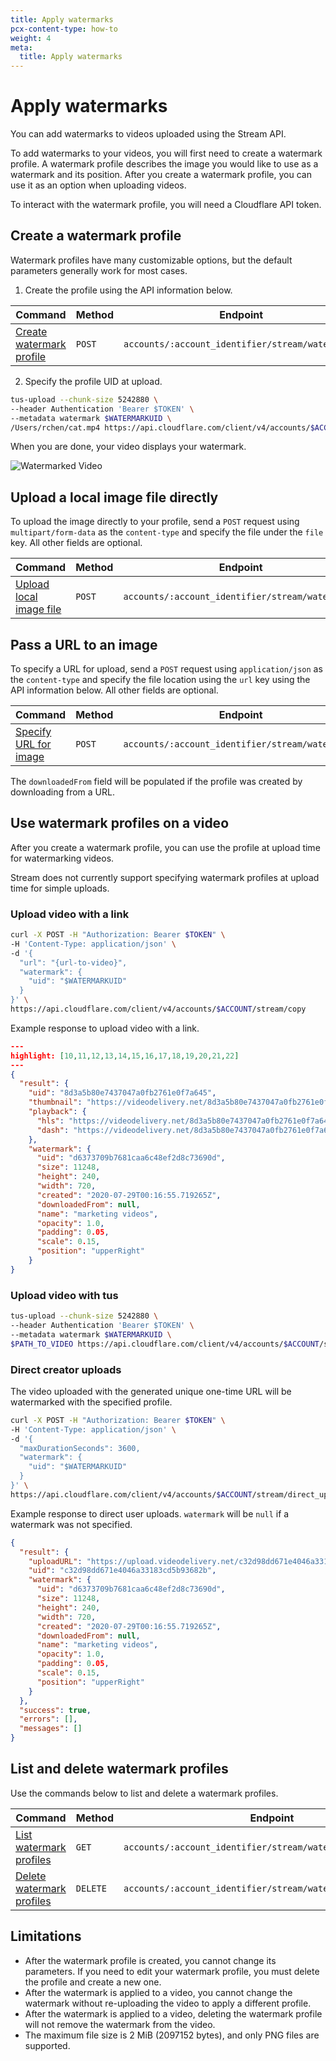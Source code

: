 ```yaml
---
title: Apply watermarks
pcx-content-type: how-to
weight: 4
meta:
  title: Apply watermarks
---
```


# Apply watermarks

You can add watermarks to videos uploaded using the Stream API.

To add watermarks to your videos, you will first need to create a watermark profile. A watermark profile describes the image you would like to use as a watermark and its position. After you create a watermark profile, you can use it as an option when uploading videos.

To interact with the watermark profile, you will need a Cloudflare API token. 

## Create a watermark profile

Watermark profiles have many customizable options, but the default parameters generally work for most cases. 

1. Create the profile using the API information below.

<TableWrap>

<table>
  <thead>
  <tr>
   <th><strong>Command</strong>
   </th>
   <th><strong>Method</strong>
   </th>
   <th><strong>Endpoint</strong>
   </th>
  </tr>
  </thead>
  <tbody>
  <tr>
   <td><a href="https://api.cloudflare.com/#stream-watermark-profile-create-a-watermark-profile-from-an-url">Create watermark profile</a>
   </td>
   <td><Code>POST</Code>
   </td>
   <td><Code>accounts/:account_identifier/stream/watermarks</Code>
   </td>
  </tr>
  </tbody>
</table>

</TableWrap>

2. Specify the profile UID at upload.

```bash
tus-upload --chunk-size 5242880 \
--header Authentication 'Bearer $TOKEN' \
--metadata watermark $WATERMARKUID \
/Users/rchen/cat.mp4 https://api.cloudflare.com/client/v4/accounts/$ACCOUNT/stream
```

When you are done, your video displays your watermark.

![Watermarked Video](/stream/static/cat.png)

## Upload a local image file directly

To upload the image directly to your profile, send a `POST` request using `multipart/form-data` as the `content-type` and specify the file under the `file` key. All other fields are optional.

<TableWrap>

<table>
  <thead>
  <tr>
   <th><strong>Command</strong>
   </th>
   <th><strong>Method</strong>
   </th>
   <th><strong>Endpoint</strong>
   </th>
  </tr>
  </thead>
  <tbody>
  <tr>
   <td><a href="https://api.cloudflare.com/#stream-watermark-profile-create-a-watermark-profile-via-basic-upload">Upload local image file</a>
   </td>
   <td><Code>POST</Code>
   </td>
   <td><Code>accounts/:account_identifier/stream/watermarks</Code>
   </td>
  </tr>
  </tbody>
</table>

</TableWrap>

## Pass a URL to an image

To specify a URL for upload, send a `POST` request using `application/json` as the `content-type` and specify the file location using the `url` key using the API information below. All other fields are optional.

<TableWrap>

<table>
  <thead>
  <tr>
   <th><strong>Command</strong>
   </th>
   <th><strong>Method</strong>
   </th>
   <th><strong>Endpoint</strong>
   </th>
  </tr>
  </thead>
  <tbody>
  <tr>
   <td><a href="https://api.cloudflare.com/#stream-watermark-profile-create-a-watermark-profile-from-an-url">Specify URL for image</a>
   </td>
   <td><Code>POST</Code>
   </td>
   <td><Code>accounts/:account_identifier/stream/watermarks</Code>
   </td>
  </tr>
  </tbody>
</table>

</TableWrap>

The `downloadedFrom` field will be populated if the profile was created by downloading from a URL.

## Use watermark profiles on a video

After you create a watermark profile, you can use the profile at upload time for watermarking videos. 

Stream does not currently support specifying watermark profiles at upload time for simple uploads.

### Upload video with a link

```bash
curl -X POST -H "Authorization: Bearer $TOKEN" \
-H 'Content-Type: application/json' \
-d '{
  "url": "{url-to-video}",
  "watermark": {
    "uid": "$WATERMARKUID"
  }
}' \
https://api.cloudflare.com/client/v4/accounts/$ACCOUNT/stream/copy
```

 Example response to upload video with a link.

```json
---
highlight: [10,11,12,13,14,15,16,17,18,19,20,21,22]
---
{
  "result": {
    "uid": "8d3a5b80e7437047a0fb2761e0f7a645",
    "thumbnail": "https://videodelivery.net/8d3a5b80e7437047a0fb2761e0f7a645/thumbnails/thumbnail.jpg",
    "playback": {
      "hls": "https://videodelivery.net/8d3a5b80e7437047a0fb2761e0f7a645/manifest/video.m3u8",
      "dash": "https://videodelivery.net/8d3a5b80e7437047a0fb2761e0f7a645/manifest/video.mpd"
    },
    "watermark": {
      "uid": "d6373709b7681caa6c48ef2d8c73690d",
      "size": 11248,
      "height": 240,
      "width": 720,
      "created": "2020-07-29T00:16:55.719265Z",
      "downloadedFrom": null,
      "name": "marketing videos",
      "opacity": 1.0,
      "padding": 0.05,
      "scale": 0.15,
      "position": "upperRight"
    }
}
```
### Upload video with tus

```bash
tus-upload --chunk-size 5242880 \
--header Authentication 'Bearer $TOKEN' \
--metadata watermark $WATERMARKUID \
$PATH_TO_VIDEO https://api.cloudflare.com/client/v4/accounts/$ACCOUNT/stream
```

### Direct creator uploads

The video uploaded with the generated unique one-time URL will be watermarked with the specified profile.
```bash
curl -X POST -H "Authorization: Bearer $TOKEN" \
-H 'Content-Type: application/json' \
-d '{
  "maxDurationSeconds": 3600,
  "watermark": {
    "uid": "$WATERMARKUID"
  }
}' \
https://api.cloudflare.com/client/v4/accounts/$ACCOUNT/stream/direct_upload
```

Example response to direct user uploads. `watermark` will be `null` if a watermark was not specified.

```json
{
  "result": {
    "uploadURL": "https://upload.videodelivery.net/c32d98dd671e4046a33183cd5b93682b",
    "uid": "c32d98dd671e4046a33183cd5b93682b",
    "watermark": {
      "uid": "d6373709b7681caa6c48ef2d8c73690d",
      "size": 11248,
      "height": 240,
      "width": 720,
      "created": "2020-07-29T00:16:55.719265Z",
      "downloadedFrom": null,
      "name": "marketing videos",
      "opacity": 1.0,
      "padding": 0.05,
      "scale": 0.15,
      "position": "upperRight"
    }
  },
  "success": true,
  "errors": [],
  "messages": []
}
```

## List and delete watermark profiles

Use the commands below to list and delete a watermark profiles.

<TableWrap>

<table>
  <thead>
  <tr>
   <th><strong>Command</strong>
   </th>
   <th><strong>Method</strong>
   </th>
   <th><strong>Endpoint</strong>
   </th>
  </tr>
  </thead>
  <tbody>
  <tr>
   <td><a href="https://api.cloudflare.com/#stream-watermark-profile-list-watermark-profiles">List watermark profiles</a>
   </td>
   <td><Code>GET</Code>
   </td>
   <td><Code>accounts/:account_identifier/stream/watermarks</Code>
   </td>
  </tr>
  <tr>
   <td><a href="https://api.cloudflare.com/#stream-watermark-profile-delete-watermark-profile">Delete watermark profiles</a>
   </td>
   <td><Code>DELETE</Code>
   </td>
   <td><Code>accounts/:account_identifier/stream/watermarks/:identifier</Code>
   </td>
  </tr>
  </tbody>
</table>

</TableWrap>

## Limitations

* After the watermark profile is created, you cannot change its parameters. If you need to edit your watermark profile, you must delete the profile and create a new one.
* After the watermark is applied to a video, you cannot change the watermark without re-uploading the video to apply a different profile.
* After the watermark is applied to a video, deleting the watermark profile will not remove the watermark from the video.
* The maximum file size is 2 MiB (2097152 bytes), and only PNG files are supported.

